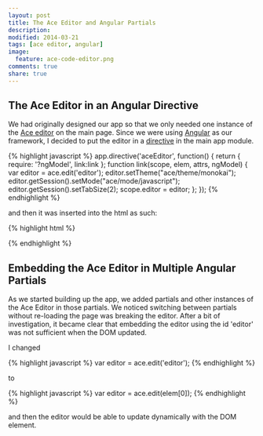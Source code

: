 ```yaml
---
layout: post
title: The Ace Editor and Angular Partials
description: 
modified: 2014-03-21
tags: [ace editor, angular]
image:
  feature: ace-code-editor.png
comments: true
share: true
---
```


## The Ace Editor in an Angular Directive
We had originally designed our app so that we only needed one instance of the [Ace editor](http://ace.c9.io/#nav=about) on the main page.  Since we were using [Angular](http://angularjs.org/) as our framework, I decided to put the editor in a [directive](http://docs.angularjs.org/guide/directive) in the main app module.    

{% highlight javascript %}
app.directive('aceEditor', function() {
  return {
    require: '?ngModel',
    link:link
  };
  function link(scope, elem, attrs, ngModel) {
    var editor = ace.edit('editor');
    editor.setTheme("ace/theme/monokai");
    editor.getSession().setMode("ace/mode/javascript");
    editor.getSession().setTabSize(2);
    scope.editor = editor;
  };
});
{% endhighlight %}

and then it was inserted into the html as such:

{% highlight html %}
<div id='editor' ace-editor ng-model='codeText'></div>
{% endhighlight %}

## Embedding the Ace Editor in Multiple Angular Partials
As we started building up the app, we added partials and other instances of the Ace Editor in those partials.  We noticed switching between partials without re-loading the page was breaking the editor.  After a bit of investigation, it became clear that embedding the editor using the id 'editor' was not sufficient when the DOM updated.  

I changed 

{% highlight javascript %}
    var editor = ace.edit('editor');
{% endhighlight %}

to

{% highlight javascript %}
    var editor = ace.edit(elem[0]);
{% endhighlight %}

and then the editor would be able to update dynamically with the DOM element.
